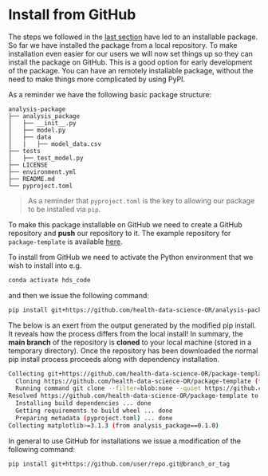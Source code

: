 # Install from GitHub

The steps we followed in the [last section](./01_local.md) have led to an installable package. So far we have installed the package from a local repository. To make installation even easier for our users we will now set things up so they can install the package on GitHub.  This is a good option for early development of the package. You can have an remotely installable package, without the need to make things more complicated by using PyPI. 

As a reminder we have the following basic package structure:

```
analysis-package
├── analysis_package
│   ├── __init__.py
│   ├── model.py
│   ├── data
│   |   ├── model_data.csv
├── tests
│   ├── test_model.py
├── LICENSE
├── environment.yml
├── README.md
└── pyproject.toml
```

> As a reminder that `pyproject.toml` is the key to allowing our package to be installed via `pip`. 

To make this package installable on GitHub we need to create a GitHub repository and **push** our repository to it.  The example repository for `package-template` is available [here](https://github.com/health-data-science-OR/analysis-package).

To install from GitHub we need to activate the Python environment that we wish to install into e.g. 

```bash
conda activate hds_code
```

and then we issue the following command:

```bash
pip install git+https://github.com/health-data-science-OR/analysis-package@main
```

The below is an exert from the output generated by the modified pip install. It reveals how the process differs from the local install!  In summary, the **main branch** of the repository is **cloned** to your local machine (stored in a temporary directory). Once the repository has been downloaded the normal pip install process proceeds along with dependency installation.

```bash
Collecting git+https://github.com/health-data-science-OR/package-template@main
  Cloning https://github.com/health-data-science-OR/package-template (to revision main) to /tmp/pip-req-build-raw3ilfx
  Running command git clone --filter=blob:none --quiet https://github.com/health-data-science-OR/package-template /tmp/pip-req-build-raw3ilfx
Resolved https://github.com/health-data-science-OR/package-template to commit cc91d307285b9f10f9cab8cc8290525d84637352
  Installing build dependencies ... done
  Getting requirements to build wheel ... done
  Preparing metadata (pyproject.toml) ... done
Collecting matplotlib>=3.1.3 (from analysis_package==0.1.0)
```

In general to use GitHub for installations we issue a modification of the following command:

```bash
pip install git+https://github.com/user/repo.git@branch_or_tag
```





